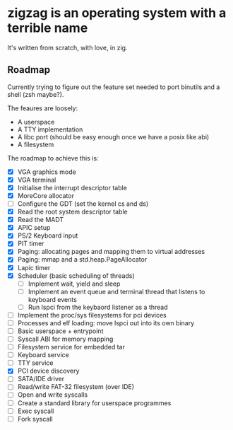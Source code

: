 # zigzag is an operating system with a terrible name
It's written from scratch, with love, in zig. 

## Roadmap

Currently trying to figure out the feature set needed to port binutils and a shell (zsh maybe?).

The feaures are loosely:
- A userspace
- A TTY implementation
- A libc port (should be easy enough once we have a posix like abi)
- A filesystem

The roadmap to achieve this is:

- [x] VGA graphics mode
- [x] VGA terminal
- [x] Initialise the interrupt descriptor table
- [x] MoreCore allocator
- [ ] Configure the GDT (set the kernel cs and ds)
- [x] Read the root system descriptor table
- [x] Read the MADT
- [x] APIC setup
- [x] PS/2 Keyboard input
- [x] PIT timer
- [x] Paging: allocating pages and mapping them to virtual addresses
- [x] Paging: mmap and a std.heap.PageAllocator
- [x] Lapic timer
- [x] Scheduler (basic scheduling of threads)
  - [ ] Implement wait, yield and sleep
  - [ ] Implement an event queue and terminal thread that listens to keyboard events
  - [ ] Run lspci from the keybaord listener as a thread
- [ ] Implement the proc/sys filesystems for pci devices
- [ ] Processes and elf loading: move lspci out into its own binary
- [ ] Basic userspace + entrypoint
- [ ] Syscall ABI for memory mapping
- [ ] Filesystem service for embedded tar 
- [ ] Keyboard service
- [ ] TTY service
- [x] PCI device discovery
- [ ] SATA/IDE driver
- [ ] Read/write FAT-32 filesystem (over IDE)
- [ ] Open and write syscalls
- [ ] Create a standard library for userspace programmes
- [ ] Exec syscall
- [ ] Fork syscall
